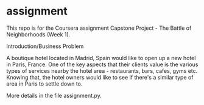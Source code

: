 # assignment

This repo is for the Coursera assignment Capstone Project - The Battle of Neighborhoods (Week 1).

Introduction/Business Problem

A boutique hotel located in Madrid, Spain would like to open up a new hotel in Paris, France. One of the key aspects that their clients value is the various types of services nearby the hotel area - restaurants, bars, cafes, gyms etc. Knowing that, the hotel owners would like to see if there's a similar type of area in Paris to settle down to.

More details in the file assignment.py.
